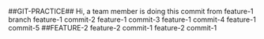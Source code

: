 ##GIT-PRACTICE##
Hi, a team member is doing this commit from feature-1 branch
feature-1 commit-2
feature-1 commit-3
feature-1 commit-4
feature-1 commit-5
##FEATURE-2
feature-2 commit-1
feature-2 commit-1 <br />